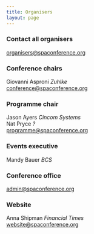 ```yaml
---
title: Organisers
layout: page
---
```


<h3>Contact all organisers</h3>
<a href="mailto:organisers@spaconference.org">organisers@spaconference.org</a>

<h3>Conference chairs</h3>

Giovanni Asproni <em>Zuhlke</em><br />
<a href="mailto:conference@spaconference.org">conference@spaconference.org</a>

<h3>Programme chair</h3>
Jason Ayers <em>Cincom Systems</em><br />
Nat Pryce <em>?</em><br />
<a href="mailto:programme@spaconference.org">programme@spaconference.org</a>

<h3>Events executive</h3>
Mandy Bauer <em>BCS</em>

<h3>Conference office</h3>
<a href="mailto:admin@spaconference.org">admin@spaconference.org</a>

<h3>Website</h3>
Anna Shipman <em>Financial Times</em><br />
<a href="mailto:website@spaconference.org">website@spaconference.org</a>
